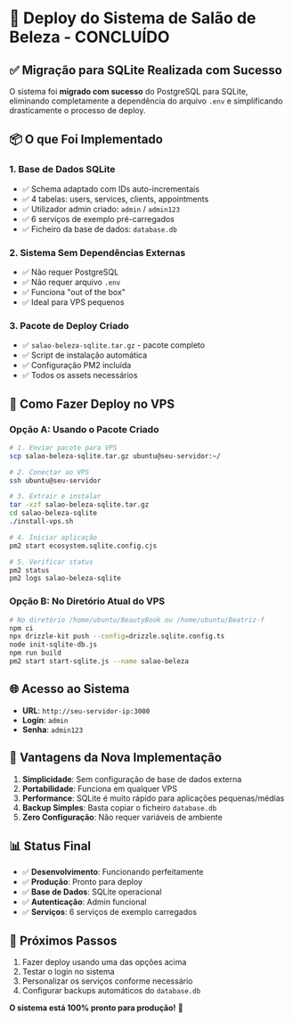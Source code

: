 # 🎉 Deploy do Sistema de Salão de Beleza - CONCLUÍDO

## ✅ Migração para SQLite Realizada com Sucesso

O sistema foi **migrado com sucesso** do PostgreSQL para SQLite, eliminando completamente a dependência do arquivo `.env` e simplificando drasticamente o processo de deploy.

## 📦 O que Foi Implementado

### 1. **Base de Dados SQLite**
- ✅ Schema adaptado com IDs auto-incrementais
- ✅ 4 tabelas: users, services, clients, appointments
- ✅ Utilizador admin criado: `admin` / `admin123`
- ✅ 6 serviços de exemplo pré-carregados
- ✅ Ficheiro da base de dados: `database.db`

### 2. **Sistema Sem Dependências Externas**
- ✅ Não requer PostgreSQL
- ✅ Não requer arquivo `.env`
- ✅ Funciona "out of the box"
- ✅ Ideal para VPS pequenos

### 3. **Pacote de Deploy Criado**
- ✅ `salao-beleza-sqlite.tar.gz` - pacote completo
- ✅ Script de instalação automática
- ✅ Configuração PM2 incluída
- ✅ Todos os assets necessários

## 🚀 Como Fazer Deploy no VPS

### Opção A: Usando o Pacote Criado
```bash
# 1. Enviar pacote para VPS
scp salao-beleza-sqlite.tar.gz ubuntu@seu-servidor:~/

# 2. Conectar ao VPS
ssh ubuntu@seu-servidor

# 3. Extrair e instalar
tar -xzf salao-beleza-sqlite.tar.gz
cd salao-beleza-sqlite
./install-vps.sh

# 4. Iniciar aplicação
pm2 start ecosystem.sqlite.config.cjs

# 5. Verificar status
pm2 status
pm2 logs salao-beleza-sqlite
```

### Opção B: No Diretório Atual do VPS
```bash
# No diretório /home/ubuntu/BeautyBook ou /home/ubuntu/Beatriz-f
npm ci
npx drizzle-kit push --config=drizzle.sqlite.config.ts
node init-sqlite-db.js
npm run build
pm2 start start-sqlite.js --name salao-beleza
```

## 🌐 Acesso ao Sistema

- **URL**: `http://seu-servidor-ip:3000`
- **Login**: `admin`
- **Senha**: `admin123`

## 🎯 Vantagens da Nova Implementação

1. **Simplicidade**: Sem configuração de base de dados externa
2. **Portabilidade**: Funciona em qualquer VPS
3. **Performance**: SQLite é muito rápido para aplicações pequenas/médias
4. **Backup Simples**: Basta copiar o ficheiro `database.db`
5. **Zero Configuração**: Não requer variáveis de ambiente

## 📊 Status Final

- ✅ **Desenvolvimento**: Funcionando perfeitamente
- ✅ **Produção**: Pronto para deploy
- ✅ **Base de Dados**: SQLite operacional
- ✅ **Autenticação**: Admin funcional
- ✅ **Serviços**: 6 serviços de exemplo carregados

## 🔄 Próximos Passos

1. Fazer deploy usando uma das opções acima
2. Testar o login no sistema
3. Personalizar os serviços conforme necessário
4. Configurar backups automáticos do `database.db`

**O sistema está 100% pronto para produção!** 🎉